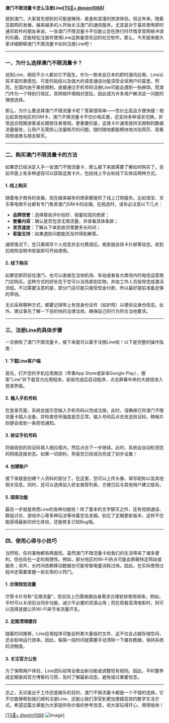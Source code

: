 **澳门不限流量卡怎么注册Line[[TG💪+ @esim1088](https://t.me/s/esim1088)]**

提到澳门，大家首先想到的可能是赌场、美食和浪漫的旅游体验。但近年来，随着互联网的发展，越来越多的人开始关注澳门的通信服务。尤其是对于喜欢使用即时通讯软件的朋友来说，一张澳门不限流量卡不仅能让您在旅行时尽情享受网络冲浪的乐趣，还能轻松注册并使用Line这款备受欢迎的社交软件。那么，今天就来跟大家详细聊聊澳门不限流量卡如何注册Line吧！

---

### 一、为什么选择澳门不限流量卡？

说到Line，相信不少人都对它不陌生。作为一款来自日本的即时通讯应用，Line以其丰富的表情包、可爱的贴纸以及强大的语音通话功能深受全球用户的喜爱。然而，在国内由于某些限制，直接通过手机号码注册Line可能会遇到一些麻烦。而澳门作为一个特别行政区，其网络环境相对宽松，因此成为许多用户解决这一问题的理想选择。

那么，为什么要选择澳门不限流量卡呢？答案很简单——性价比高且方便快捷！相比起其他地区的SIM卡，澳门不限流量卡不仅价格实惠，还支持多种语言切换，非常适合短期游客或长期居住者使用。更重要的是，这类卡片通常提供无限制的数据流量服务，让用户无需担心流量耗尽的问题，随时随地都能畅快地浏览网页、观看视频或者与朋友聊天。

---

### 二、购买澳门不限流量卡的方法

如果您已经决定入手一张澳门不限流量卡，那么接下来就需要了解如何购买了。目前市面上有多种途径可以获取这类卡片，包括线上平台和线下实体店两种方式。

#### 1. 线上购买
随着电子商务的发展，现在越来越多的商家都提供了线上订购服务。比如淘宝、京东等电商平台都有专门售卖澳门SIM卡的店铺。在挑选时，请务必注意以下几点：
- **品牌信誉**：选择那些评价较好、销量较高的商家；
- **套餐内容**：确认是否包含无限流量，并查看具体条款；
- **发货速度**：了解从下单到收货需要多长时间；
- **客服支持**：如果遇到问题能否及时得到解答。

通常情况下，您只需填写个人信息并支付费用后，商家就会将卡片邮寄给您。收到后按照说明书安装即可开始使用。

#### 2. 线下购买
如果您即将前往澳门，也可以直接在当地机场、车站或者各大商场内的电信运营商门店购买。这种方式的好处在于您可以当场拿到实物，并由工作人员指导完成激活流程。不过需要注意的是，部分门店可能只接受现金付款，所以最好提前准备足够的零钱。

无论采用哪种方式，都要记得带上有效身份证件（如护照）以便验证身份信息。此外，建议事先了解一下目的地的法律法规，确保自己的行为符合当地要求。

---

### 三、注册Line的具体步骤

一旦拥有了澳门不限流量卡，接下来就可以着手注册Line啦！以下是完整的操作指南：

#### 1. 下载Line客户端
首先，打开您的手机应用商店（苹果App Store或安卓Google Play），搜索“Line”并下载官方应用程序。安装完成后启动程序，点击屏幕中央的大按钮进入登录界面。

#### 2. 输入手机号码
在登录页面，系统会提示您输入手机号码以完成注册。此时，请确保已将澳门不限流量卡插入设备，并检查信号强度是否正常。输入号码后点击发送验证码，稍候片刻便会收到一条短信通知。

#### 3. 验证手机号码
将接收到的验证码填入相应框内，然后点击下一步继续。此时，系统会自动检测您的网络连接状态。如果一切顺利，恭喜您已经成功完成了初步设置！

#### 4. 创建账户
接下来就是创建个人资料的部分了。在这里，您可以上传头像、填写昵称以及其他相关信息。同时，还可以选择加入好友推荐列表，方便日后与其他用户建立联系。

#### 5. 探索功能
最后一步就是熟悉Line的各种功能啦！除了基本的文字聊天之外，还有视频通话、群组讨论、游戏中心等多种玩法等待着您去发掘。别忘了定期更新版本，这样不仅能获得最新的优化体验，还能修复已知Bug哦。

---

### 四、使用心得与小技巧

当然啦，任何事物都有两面性。虽然澳门不限流量卡给我们的生活带来了诸多便利，但也存在一定的局限性。例如，部分地区的Wi-Fi热点可能会屏蔽特定网站或服务；另外，长时间依赖移动数据也可能导致电量消耗过快。因此，在实际使用过程中还需要掌握一些实用的小窍门。

#### 1. 合理规划流量
尽管卡片号称“无限流量”，但实际上仍需根据自身需求合理安排使用频率。例如，平时可以关闭后台同步功能，减少不必要的资源占用；而在观看高清电影时，则可以选择连接公共Wi-Fi来节省流量开支。

#### 2. 定期清理缓存
随着时间推移，Line应用程序可能会积累大量临时文件，这不仅会占据存储空间，还会影响运行效率。因此，每隔一段时间就需要手动清除一下缓存数据，保持系统的流畅度。

#### 3. 关注官方公告
为了保障用户体验，Line团队经常会推出新功能或调整现有规则。因此，平时要养成定期查阅官方博客的习惯，及时了解最新动态，避免错过重要信息。

---

总之，无论是出于工作还是娱乐的目的，澳门不限流量卡都是一个不错的选择。它不仅能够帮助我们顺利注册Line，还能让我们享受到更加便捷高效的数字生活方式。希望这篇文章能为大家提供有价值的参考信息，祝大家玩得开心、用得愉快！

[[TG💪+ @esim1088](https://t.me/s/esim1088) ![Image](https://i.postimg.cc/4NQfJmqS/Snipaste-2025-05-13-00-14-12.png)]